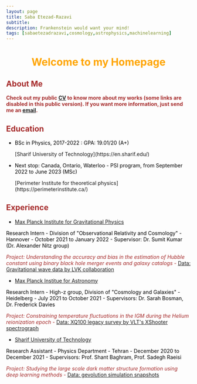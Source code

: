 ```yaml
---
layout: page
title: Saba Etezad-Razavi
subtitle: 
description: Frankenstein would want your mind!
tags: [sabaetezadrazavi,cosmology,astrophysics,machinelearning]
---
```

   
<style>H1{color:Brown;}</style>
<style>H2{color:Brown;}</style>
<style>H3{color:Brown;}</style>
<style>p{color:Brown;}</style>



<h1 align="center"> <p style="color:orange;"> Welcome to my Homepage </p> </h1>

   
## About Me
**Check out my public [CV](https://github.com/SabaEtezadRazavi/sabaetezadrazavi.github.io/raw/master/SabaEtezadRazavi_CV_web.pdf) to know more about my works (some links are disabled in this public version). If you want more information, just send me an [email](mailto:saba.etezad@physics.sharif.edu).**



## Education

- <p style="color:black;">BSc in Physics, 2017-2022 : GPA: 19.01/20 (A+)</p> [Sharif University of Technology](https://en.sharif.edu/)
- <p style="color:black;">Next stop: Canada, Ontario, Waterloo - PSI program, from September 2022 to June 2023 (MSc)</p> [Perimeter Institute for theoretical physics](https://perimeterinstitute.ca/)



## Experience

- [Max Planck Institute for Gravitational Physics](https://www.aei.mpg.de/) 
<p style="color:black;"> Research Intern - Division of "Observational Relativity and Cosmology" - Hannover - October 2021 to January 2022 - Supervisor: Dr. Sumit Kumar (Dr. Alexander Nitz group)</p>

*Project: Understanding the accuracy and bias in the estimation of Hubble constant using binary black hole merger events and galaxy catalogs* - [Data: Gravitational wave data by LVK collaboration](https://indico.desy.de/event/28202/contributions/105590/attachments/67761/84535/EPS21_Lazzaro.pdf)


- [Max Planck Institue for Astronomy](https://www.mpia.de/en) 
<p style="color:black;"> Research Intern - High-z group, Division of "Cosmology and Galaxies" - Heidelberg - July 2021 to October 2021 - Supervisors: Dr. Sarah Bosman, Dr. Frederick Davies</p>

*Project: Constraining temperature fluctuations in the IGM during the Helium reionization epoch* - [Data: XQ100 legacy survey by VLT's XShooter spectrograph](https://arxiv.org/abs/1607.08776)


- [Sharif University of Technology](https://en.sharif.edu/) 
<p style="color:black;"> Research Assistant - Physics Department - Tehran - December 2020 to December 2021 - Supervisors: Prof. Shant Baghram, Prof. Sadegh Raeisi </p>

*Project: Studying the large scale dark matter structure formation using deep learning methods* - [Data: gevolution simulation snapshots](https://arxiv.org/abs/1604.06065)


